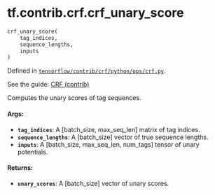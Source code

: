 <div itemscope itemtype="http://developers.google.com/ReferenceObject">
<meta itemprop="name" content="tf.contrib.crf.crf_unary_score" />
</div>

# tf.contrib.crf.crf_unary_score

``` python
crf_unary_score(
    tag_indices,
    sequence_lengths,
    inputs
)
```



Defined in [`tensorflow/contrib/crf/python/ops/crf.py`](https://www.tensorflow.org/code/tensorflow/contrib/crf/python/ops/crf.py).

See the guide: [CRF (contrib)](../../../../../api_guides/python/contrib.crf.md)

Computes the unary scores of tag sequences.

#### Args:

* <b>`tag_indices`</b>: A [batch_size, max_seq_len] matrix of tag indices.
* <b>`sequence_lengths`</b>: A [batch_size] vector of true sequence lengths.
* <b>`inputs`</b>: A [batch_size, max_seq_len, num_tags] tensor of unary potentials.

#### Returns:

* <b>`unary_scores`</b>: A [batch_size] vector of unary scores.